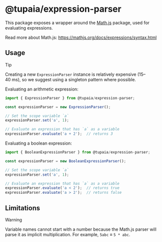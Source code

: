 # @tupaia/expression-parser

This package exposes a wrapper around the [Math.js](https://mathjs.org) package, used for evaluating expressions.

Read more about Math.js: https://mathjs.org/docs/expressions/syntax.html

## Usage

> [!TIP]
> Creating a new `ExpressionParser` instance is relatively expensive (15–40 ms), so we suggest using a singleton pattern where possible.

Evaluating an arithmetic expression:

```js
import { ExpressionParser } from @tupaia/expression-parser;

const expressionParser = new ExpressionParser();

// Set the scope variable `a`
expressionParser.set('a', 1);

// Evaluate an expression that has `a` as a variable
expressionParser.evaluate('a + 2');  // returns 3
```

Evaluating a boolean expression:

```js
import { BooleanExpressionParser } from @tupaia/expression-parser;

const expressionParser = new BooleanExpressionParser();

// Set the scope variable `a`
expressionParser.set('a', 1);

// Evaluate an expression that has `a` as a variable
expressionParser.evaluate('a < 2');  // returns true
expressionParser.evaluate('a > 2');  // returns false
```

## Limitations

> [!WARNING]
> Variable names cannot start with a number because the Math.js parser will parse it as implicit multiplication. For example, `5abc` ≡ `5 * abc`.
